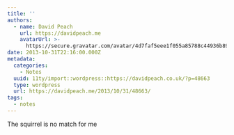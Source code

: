 ```yaml
---
title: ''
authors:
  - name: David Peach
    url: https://davidpeach.me
    avatarUrl: >-
      https://secure.gravatar.com/avatar/4d7faf5eee1f055a85788c44936b8995eaab6dfb004e7854ec747ccb272e91ee?s=96&d=mm&r=g
date: 2013-10-31T22:16:00.000Z
metadata:
  categories:
    - Notes
  uuid: 11ty/import::wordpress::https://davidpeach.co.uk/?p=48663
  type: wordpress
  url: https://davidpeach.me/2013/10/31/48663/
tags:
  - notes
---
```

The squirrel is no match for me